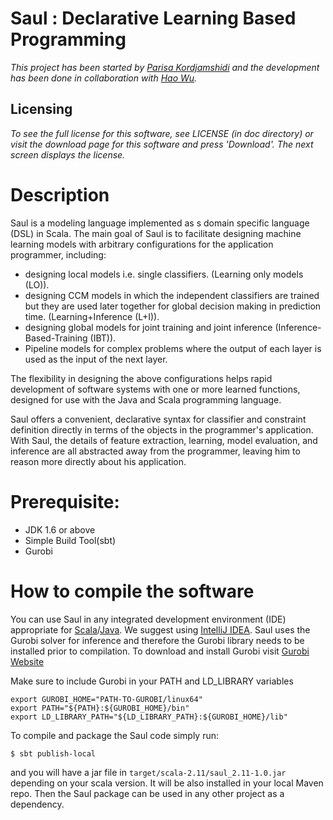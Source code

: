 
# Saul : Declarative Learning  Based Programming

_This project has been started by [Parisa Kordjamshidi](kordjam@illinois.edu) and the development has been done in collaboration with [Hao Wu](haowu4@illinois.edu)._


## Licensing
_To see the full license for this software, see LICENSE (in doc directory) or visit the download page for this software and press 'Download'. The next screen displays the license._


# Description

Saul is a modeling language implemented as s domain specific language (DSL) in Scala. The main goal of Saul is to facilitate designing machine learning models with arbitrary configurations for the application programmer, including: 

* designing local models i.e. single classifiers. (Learning only models (LO)). 
* designing CCM models in which the independent classifiers are trained but they are used later together for global decision making in prediction time. (Learning+Inference (L+I)). 
* designing global models for joint training and joint inference (Inference-Based-Training (IBT)).
* Pipeline models for complex problems where the output of each layer is used as the input of the next  layer.

The flexibility in designing the above configurations helps rapid development of software systems with one or more learned functions, designed for use with the Java and Scala programming language. 

Saul offers a convenient, declarative syntax for classifier and constraint definition directly in terms of the objects in the programmer's application. With Saul, the details of feature extraction, learning, model evaluation, and inference are all abstracted away from the programmer, leaving him to reason more directly about his application.

# Prerequisite:
 * JDK 1.6 or above
 * Simple Build Tool(sbt)
 * Gurobi 




  
# How to compile the software
 

You can use Saul in any integrated development environment (IDE) appropriate for [Scala](http:link.to.scala)/[Java](http:link.to.java).
We suggest using  [IntelliJ IDEA](https://www.jetbrains.com/idea/download/). Saul uses the Gurobi solver for inference and therefore the Gurobi library needs to be installed 
prior to compilation. To download and install Gurobi visit [Gurobi Website](http://www.gurobi.com/)

Make sure to include Gurobi in your PATH and LD_LIBRARY variables

    export GUROBI_HOME="PATH-TO-GUROBI/linux64"
    export PATH="${PATH}:${GUROBI_HOME}/bin"
    export LD_LIBRARY_PATH="${LD_LIBRARY_PATH}:${GUROBI_HOME}/lib"


To compile and package the Saul code simply run:

    $ sbt publish-local

and you will have a jar file in `target/scala-2.11/saul_2.11-1.0.jar` depending on your scala version. It will be also installed in your local Maven repo. 
Then the Saul package can be used in any other project as a dependency. 
